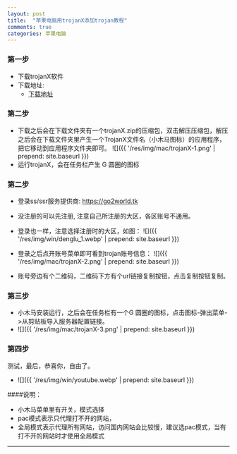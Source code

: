 ```yaml
---
layout: post
title:  "苹果电脑用trojanX添加trojan教程"
comments: true
categories: 苹果电脑
---
```


### 第一步

* 下载trojanX软件
* 下载地址:  
    * <a class="downbtn" href="https://github.com/go2world/ss/releases/download/0.0.5/TrojanX.zip" target="_blank" rel="noopener">下载地址</a>

### 第二步
* 下载之后会在下载文件夹有一个trojanX.zip的压缩包，双击解压压缩包，解压之后会在下载文件夹里产生一个TrojanX文件名（小木马图标）的应用程序，把它移动到应用程序文件夹即可。
![]({{ '/res/img/mac/trojanX-1.png' | prepend: site.baseurl  }})  
* 运行trojanX，会在任务栏产生 G 圆圈的图标


### 第二步
* 登录ss/ssr服务提供商:  <a href="https://go2world.tk/home/ref/8607937008" target="_blank" rel="noopener">https://go2world.tk</a>

* 没注册的可以先注册, 注意自己所注册的大区，各区账号不通用。

* 登录也一样，注意选择注册时的大区，如图：
![]({{ '/res/img/win/denglu_1.webp' | prepend: site.baseurl  }})   

* 登录之后点开账号菜单即可看到trojan账号信息：
![]({{ '/res/img/mac/trojanX-2.png' | prepend: site.baseurl  }})  

* 账号旁边有个二维码，二维码下方有个url链接复制按钮，点击复制按钮复制。

### 第三步
*  小木马安装运行，之后会在任务栏有一个G 圆圈的图标，点击图标-弹出菜单->从剪贴板导入服务器配置链接。
* ![]({{ '/res/img/mac/trojanX-3.png' | prepend: site.baseurl  }})

### 第四步 
测试，最后，恭喜你，自由了。
* ![]({{ '/res/img/win/youtube.webp' | prepend: site.baseurl  }})


####说明：
* 小木马菜单里有开关，模式选择
* pac模式表示只代理打不开的网站，
* 全局模式表示代理所有网站，访问国内网站会比较慢，建议选pac模式，当有打不开的网站时才使用全局模式
* * *